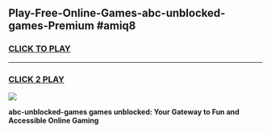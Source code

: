 
## Play-Free-Online-Games-abc-unblocked-games-Premium #amiq8
<h3>
<a href="https://premium.freeplayer.one?title=abc-unblocked-games&ref=8M">CLICK TO PLAY</a></h3>
<hr>

<h3>
<a href="https://premium.freeplayer.one?title=abc-unblocked-games&ref=8M">CLICK 2 PLAY</a>
  
</h3>

<a href="https://premium.freeplayer.one?title=abc-unblocked-games&ref=8M"><img src="https://clearcache.store/games.png"></a>


**abc-unblocked-games games unblocked: Your Gateway to Fun and Accessible Online Gaming**
